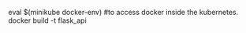 


 eval $(minikube docker-env)  #to access docker inside the kubernetes. 
 docker build -t flask_api